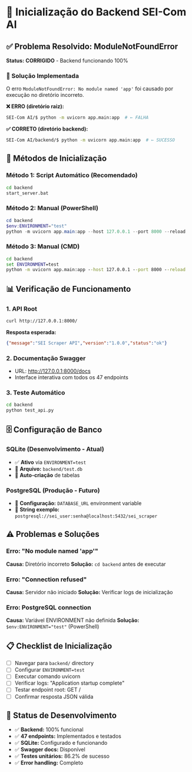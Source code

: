 # 🚀 Inicialização do Backend SEI-Com AI

## ✅ Problema Resolvido: ModuleNotFoundError

**Status:** **CORRIGIDO** - Backend funcionando 100%

### 🔧 Solução Implementada

O erro `ModuleNotFoundError: No module named 'app'` foi causado por execução no diretório incorreto.

**❌ ERRO (diretório raiz):**
```bash
SEI-Com AI/$ python -m uvicorn app.main:app  # ← FALHA
```

**✅ CORRETO (diretório backend):**
```bash
SEI-Com AI/backend/$ python -m uvicorn app.main:app  # ← SUCESSO
```

## 🎯 Métodos de Inicialização

### **Método 1: Script Automático (Recomendado)**
```bash
cd backend
start_server.bat
```

### **Método 2: Manual (PowerShell)**
```powershell
cd backend
$env:ENVIRONMENT="test"
python -m uvicorn app.main:app --host 127.0.0.1 --port 8000 --reload
```

### **Método 3: Manual (CMD)**
```cmd
cd backend
set ENVIRONMENT=test
python -m uvicorn app.main:app --host 127.0.0.1 --port 8000 --reload
```

## 📊 Verificação de Funcionamento

### **1. API Root**
```bash
curl http://127.0.0.1:8000/
```
**Resposta esperada:**
```json
{"message":"SEI Scraper API","version":"1.0.0","status":"ok"}
```

### **2. Documentação Swagger**
- URL: http://127.0.0.1:8000/docs
- Interface interativa com todos os 47 endpoints

### **3. Teste Automático**
```bash
cd backend
python test_api.py
```

## 🗄️ Configuração de Banco

### **SQLite (Desenvolvimento - Atual)**
- ✅ **Ativo** via `ENVIRONMENT=test`
- 📁 **Arquivo:** `backend/test.db`
- 🔄 **Auto-criação** de tabelas

### **PostgreSQL (Produção - Futuro)**
- 🔧 **Configuração:** `DATABASE_URL` environment variable
- 📝 **String exemplo:** `postgresql://sei_user:senha@localhost:5432/sei_scraper`

## ⚠️ Problemas e Soluções

### **Erro: "No module named 'app'"**
**Causa:** Diretório incorreto
**Solução:** `cd backend` antes de executar

### **Erro: "Connection refused"**
**Causa:** Servidor não iniciado
**Solução:** Verificar logs de inicialização

### **Erro: PostgreSQL connection**
**Causa:** Variável ENVIRONMENT não definida
**Solução:** `$env:ENVIRONMENT="test"` (PowerShell)

## 📋 Checklist de Inicialização

- [ ] Navegar para `backend/` directory
- [ ] Configurar `ENVIRONMENT=test`
- [ ] Executar comando uvicorn
- [ ] Verificar logs: "Application startup complete"
- [ ] Testar endpoint root: GET /
- [ ] Confirmar resposta JSON válida

## 🎉 Status de Desenvolvimento

- ✅ **Backend:** 100% funcional
- ✅ **47 endpoints:** Implementados e testados
- ✅ **SQLite:** Configurado e funcionando
- ✅ **Swagger docs:** Disponível
- ✅ **Testes unitários:** 86.2% de sucesso
- ✅ **Error handling:** Completo 